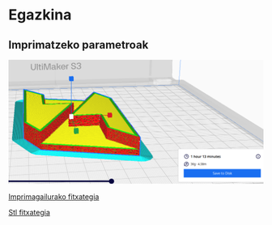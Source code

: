 
# Egazkina


## Imprimatzeko parametroak

![alt text](image.png)

[Imprimagailurako fitxategia](egazkina.ufp)

[Stl fitxategia](logo.stl)


